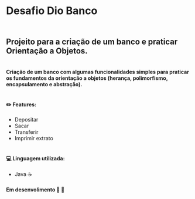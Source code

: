 # Desafio Dio Banco

## <br>  Projeito para a criação de um banco e praticar Orientação a Objetos.<br/> 
#### <br> Criação de um banco com algumas funcionalidades simples para praticar os fundamentos da orientação a objetos (herança, polimorfismo, encapsulamento e abstração). <br /> 

#### <br> :pencil2: Features:
 - Depositar
 - Sacar
 - Transferir
 - Imprimir extrato
 

#### <br>:computer: Linguagem utilizada:
- Java :coffee:

####  Em desenvolimento :construction_worker: :construction: 
